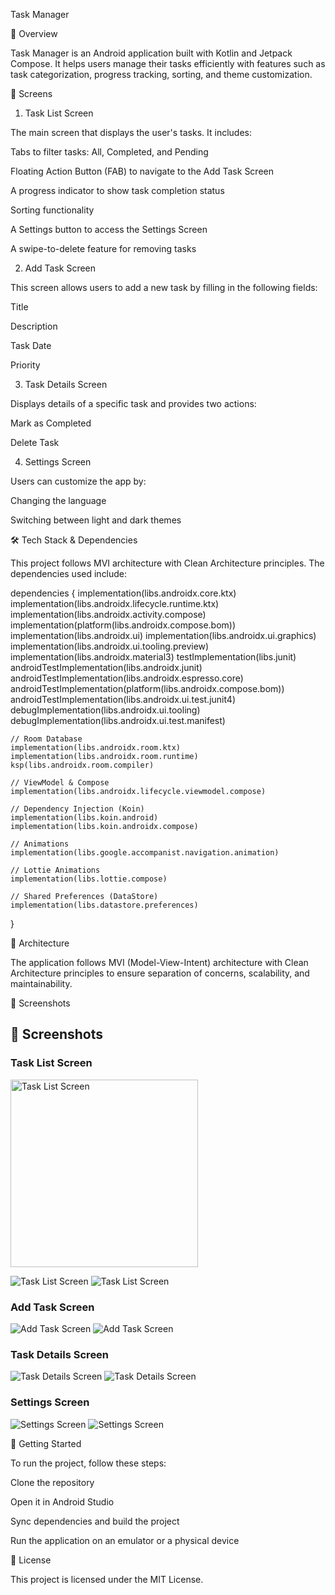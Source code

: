 Task Manager

📌 Overview

Task Manager is an Android application built with Kotlin and Jetpack Compose. It helps users manage their tasks efficiently with features such as task categorization, progress tracking, sorting, and theme customization.

📱 Screens

1. Task List Screen

The main screen that displays the user's tasks. It includes:

Tabs to filter tasks: All, Completed, and Pending

Floating Action Button (FAB) to navigate to the Add Task Screen

A progress indicator to show task completion status

Sorting functionality

A Settings button to access the Settings Screen

A swipe-to-delete feature for removing tasks

2. Add Task Screen

This screen allows users to add a new task by filling in the following fields:

Title

Description

Task Date

Priority

3. Task Details Screen

Displays details of a specific task and provides two actions:

Mark as Completed

Delete Task

4. Settings Screen

Users can customize the app by:

Changing the language

Switching between light and dark themes

🛠️ Tech Stack & Dependencies

This project follows MVI architecture with Clean Architecture principles. The dependencies used include:

dependencies {
    implementation(libs.androidx.core.ktx)
    implementation(libs.androidx.lifecycle.runtime.ktx)
    implementation(libs.androidx.activity.compose)
    implementation(platform(libs.androidx.compose.bom))
    implementation(libs.androidx.ui)
    implementation(libs.androidx.ui.graphics)
    implementation(libs.androidx.ui.tooling.preview)
    implementation(libs.androidx.material3)
    testImplementation(libs.junit)
    androidTestImplementation(libs.androidx.junit)
    androidTestImplementation(libs.androidx.espresso.core)
    androidTestImplementation(platform(libs.androidx.compose.bom))
    androidTestImplementation(libs.androidx.ui.test.junit4)
    debugImplementation(libs.androidx.ui.tooling)
    debugImplementation(libs.androidx.ui.test.manifest)

    // Room Database
    implementation(libs.androidx.room.ktx)
    implementation(libs.androidx.room.runtime)
    ksp(libs.androidx.room.compiler)

    // ViewModel & Compose
    implementation(libs.androidx.lifecycle.viewmodel.compose)

    // Dependency Injection (Koin)
    implementation(libs.koin.android)
    implementation(libs.koin.androidx.compose)

    // Animations
    implementation(libs.google.accompanist.navigation.animation)

    // Lottie Animations
    implementation(libs.lottie.compose)

    // Shared Preferences (DataStore)
    implementation(libs.datastore.preferences)
}

🎯 Architecture

The application follows MVI (Model-View-Intent) architecture with Clean Architecture principles to ensure separation of concerns, scalability, and maintainability.

📸 Screenshots

## 📸 Screenshots

### Task List Screen

<img src="screenshots/task_list_screen" alt="Task List Screen" width="300" height="auto">


![Task List Screen](screenshots/task_list_screen.png)
![Task List Screen](screenshots/task_list_screen_dark.png)

### Add Task Screen
![Add Task Screen](screenshots/add_task_screen.png)
![Add Task Screen](screenshots/add_task_screen_dark.png)

### Task Details Screen
![Task Details Screen](screenshots/task_details_screen.png)
![Task Details Screen](screenshots/task_details_screen_dark.png)

### Settings Screen
![Settings Screen](screenshots/settings_screen.png)
![Settings Screen](screenshots/settings_screen_dark.png)

🚀 Getting Started

To run the project, follow these steps:

Clone the repository

Open it in Android Studio

Sync dependencies and build the project

Run the application on an emulator or a physical device

📜 License

This project is licensed under the MIT License.
